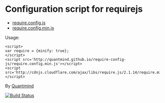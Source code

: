 # Configuration script for requirejs

 * [require.config.js](require.config.js)
 * [require.config.min.js](require.config.min.js)

Usage:

    <script>
    var require = {minify: true};
    </script>
    <script src='http://quantmind.github.io/require-config-js/require.config.min.js'></script>
    <script src='http://cdnjs.cloudflare.com/ajax/libs/require.js/2.1.14/require.min.js'></script>


By [Quantmind](http://quantmind.com)

<a href='https://github.com/quantmind/require-config-js'>
<i class='fa fa-github fa-5x'></i></a>

<a href="https://travis-ci.org/quantmind/require-config-js">
<img alt="Build Status" src="https://travis-ci.org/quantmind/require-config-js.svg?branch=gh-pages" style="max-width:100%;">
</a>